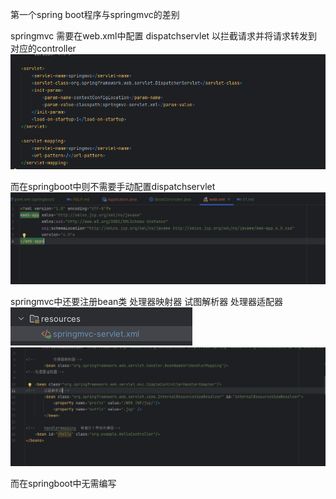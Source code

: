 第一个spring boot程序与springmvc的差别

springmvc 需要在web.xml中配置 dispatchservlet 以拦截请求并将请求转发到对应的controller
![img.png](img.png)

而在springboot中则不需要手动配置dispatchservlet
![img_1.png](img_1.png)

springmvc中还要注册bean类 处理器映射器 试图解析器 处理器适配器
![img_3.png](img_3.png)
![img_2.png](img_2.png)

而在springboot中无需编写

